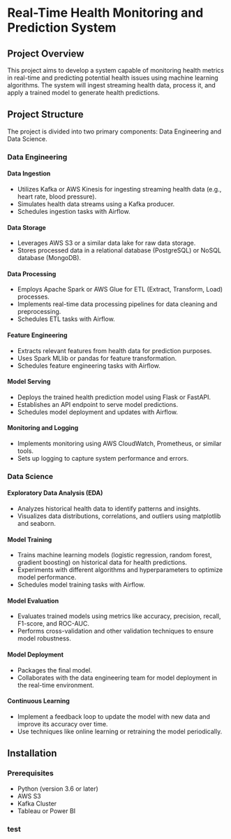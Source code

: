# Real-Time Health Monitoring and Prediction System
## Project Overview
This project aims to develop a system capable of monitoring health metrics
in real-time and predicting potential health issues using machine learning
 algorithms. The system will ingest streaming health data, process it, and
 apply a trained model to generate health predictions.

## Project Structure
The project is divided into two primary components: Data Engineering and
 Data Science.

### Data Engineering
#### Data Ingestion
- Utilizes Kafka or AWS Kinesis for ingesting streaming health data (e.g., heart rate, blood pressure).
- Simulates health data streams using a Kafka producer.
- Schedules ingestion tasks with Airflow.
#### Data Storage
- Leverages AWS S3 or a similar data lake for raw data storage.
- Stores processed data in a relational database (PostgreSQL) or NoSQL database (MongoDB).
#### Data Processing
- Employs Apache Spark or AWS Glue for ETL (Extract, Transform, Load) processes.
- Implements real-time data processing pipelines for data cleaning and preprocessing.
- Schedules ETL tasks with Airflow.
#### Feature Engineering
- Extracts relevant features from health data for prediction purposes.
- Uses Spark MLlib or pandas for feature transformation.
- Schedules feature engineering tasks with Airflow.
#### Model Serving
- Deploys the trained health prediction model using Flask or FastAPI.
- Establishes an API endpoint to serve model predictions.
- Schedules model deployment and updates with Airflow.
#### Monitoring and Logging
- Implements monitoring using AWS CloudWatch, Prometheus, or similar tools.
- Sets up logging to capture system performance and errors.

### Data Science
#### Exploratory Data Analysis (EDA)
- Analyzes historical health data to identify patterns and insights.
- Visualizes data distributions, correlations, and outliers using matplotlib and seaborn.
#### Model Training
- Trains machine learning models (logistic regression, random forest, gradient boosting) on historical data for health predictions.
- Experiments with different algorithms and hyperparameters to optimize model performance.
- Schedules model training tasks with Airflow.
#### Model Evaluation
- Evaluates trained models using metrics like accuracy, precision, recall, F1-score, and ROC-AUC.
- Performs cross-validation and other validation techniques to ensure model robustness.
#### Model Deployment
- Packages the final model.
- Collaborates with the data engineering team for model deployment in the real-time environment.
#### Continuous Learning
- Implement a feedback loop to update the model with new data and improve its accuracy over time.
- Use techniques like online learning or retraining the model periodically.

## Installation
### Prerequisites
- Python (version 3.6 or later)
- AWS S3
- Kafka Cluster
- Tableau or Power BI
### test
